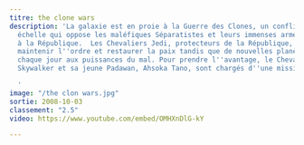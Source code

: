 ```yaml
---
titre: the clone wars
description: 'La galaxie est en proie à la Guerre des Clones, un conflit à grande
  échelle qui oppose les maléfiques Séparatistes et leurs immenses armées d''androïdes
  à la République.  Les Chevaliers Jedi, protecteurs de la République, luttent pour
  maintenir l''ordre et restaurer la paix tandis que de nouvelles planètes succombent
  chaque jour aux puissances du mal. Pour prendre l''avantage, le Chevalier Jedi Anakin
  Skywalker et sa jeune Padawan, Ahsoka Tano, sont chargés d''une mission capitale.test

  '
image: "/the clon wars.jpg"
sortie: 2008-10-03
classement: "2.5"
video: https://www.youtube.com/embed/OMHXnDlG-kY

---
```

